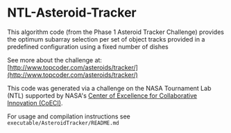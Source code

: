 # NTL-Asteroid-Tracker

This algorithm code (from the Phase 1 Asteroid Tracker Challenge) provides the optimum subarray selection per set of object tracks provided in a predefined configuration using a fixed number of dishes 

See more about the challenge at: [http://www.topcoder.com/asteroids/tracker/](http://www.topcoder.com/asteroids/tracker/)  

This code was generated via a challenge on the NASA Tournament Lab (NTL) supported by NASA's [Center of Excellence for Collaborative Innovation (CoECI)](https://www.nasa.gov/offices/COECI/).

For usage and compilation instructions see `executable/AsteroidTracker/README.md`